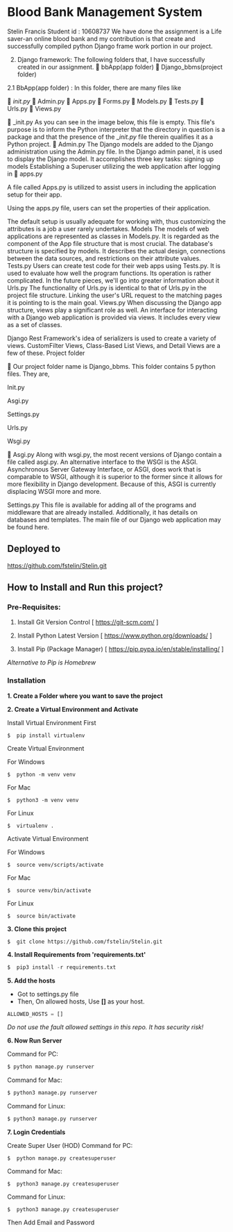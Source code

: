 # Blood Bank Management System
Stelin Francis
Student id : 10608737
We have done the assignment is a Life saver-an online blood bank and my contribution is that create and successfully compiled python Django frame work portion in our project.

2.  Django framework:
The following folders that, I have successfully created in our assignment.
	bbApp(app folder)
	Django_bbms(project folder)

2.1 BbApp(app folder) : In this folder, there are many files like

	_init.py_
	Admin.py
	Apps.py
	Forms.py
	Models.py
	Tests.py
	Urls.py
	Views.py

	_init.py
As you can see in the image below, this file is empty. This file's purpose is to inform the Python interpreter that the directory in question is a package and that the presence of the __init.py_ file therein qualifies it as a Python project. 
	Admin.py
The Django models are added to the Django administration using the Admin.py file.
In the Django admin panel, it is used to display the Django model. It accomplishes three key tasks:
signing up models
Establishing a Superuser
utilizing the web application after logging in
	apps.py

A file called Apps.py is utilized to assist users in including the application setup for their app.

Using the apps.py file, users can set the properties of their application.

The default setup is usually adequate for working with, thus customizing the attributes is a job a user rarely undertakes.
Models
	The models of web applications are represented as classes in Models.py. It is regarded as the component of the App file structure that is most crucial. The database's structure is specified by models. It describes the actual design, connections between the data sources, and restrictions on their attribute values.
Tests.py
Users can create test code for their web apps using Tests.py. It is used to evaluate how well the program functions.
Its operation is rather complicated. In the future pieces, we'll go into greater information about it
Urls.py
The functionality of Urls.py is identical to that of Urls.py in the project file structure. Linking the user's URL request to the matching pages it is pointing to is the main goal.
Views.py
When discussing the Django app structure, views play a significant role as well. An interface for interacting with a Django web application is provided via views. It includes every view as a set of classes.

Django Rest Framework's idea of serializers is used to create a variety of views. CustomFilter Views, Class-Based List Views, and Detail Views are a few of these.
Project folder

	Our project folder name is Django_bbms. This folder contains 5 python files.
They are,

Init.py

Asgi.py

Settings.py

Urls.py

Wsgi.py

	Asgi.py
         Along with wsgi.py, the most recent versions of Django contain a file called asgi.py. An alternative interface to the WSGI is the ASGI.
Asynchronous Server Gateway Interface, or ASGI, does work that is comparable to WSGI, although it is superior to the former since it allows for more flexibility in Django development. Because of this, ASGI is currently displacing WSGI more and more.


Settings.py
This file is available for adding all of the programs and middleware that are already installed. Additionally, it has details on databases and templates. The main file of our Django web application may be found here.




## Deployed to
https://github.com/fstelin/Stelin.git

## How to Install and Run this project?

### Pre-Requisites:
1. Install Git Version Control
[ https://git-scm.com/ ]

2. Install Python Latest Version
[ https://www.python.org/downloads/ ]

3. Install Pip (Package Manager)
[ https://pip.pypa.io/en/stable/installing/ ]

*Alternative to Pip is Homebrew*

### Installation
**1. Create a Folder where you want to save the project**

**2. Create a Virtual Environment and Activate**

Install Virtual Environment First
```
$  pip install virtualenv
```

Create Virtual Environment

For Windows
```
$  python -m venv venv
```
For Mac
```
$  python3 -m venv venv
```
For Linux
```
$  virtualenv .
```

Activate Virtual Environment

For Windows
```
$  source venv/scripts/activate
```

For Mac
```
$  source venv/bin/activate
```

For Linux
```
$  source bin/activate
```

**3. Clone this project**
```
$  git clone https://github.com/fstelin/Stelin.git
```

**4. Install Requirements from 'requirements.txt'**
```python
$  pip3 install -r requirements.txt
```

**5. Add the hosts**

- Got to settings.py file 
- Then, On allowed hosts, Use **[]** as your host. 
```python
ALLOWED_HOSTS = []
```
*Do not use the fault allowed settings in this repo. It has security risk!*


**6. Now Run Server**

Command for PC:
```python
$ python manage.py runserver
```

Command for Mac:
```python
$ python3 manage.py runserver
```

Command for Linux:
```python
$ python3 manage.py runserver
```

**7. Login Credentials**

Create Super User (HOD)
Command for PC:
```
$  python manage.py createsuperuser
```

Command for Mac:
```
$  python3 manage.py createsuperuser
```

Command for Linux:
```
$  python3 manage.py createsuperuser
```



Then Add Email and Password
